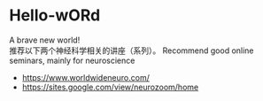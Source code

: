 # Hello-wORd
A brave new world!	
推荐以下两个神经科学相关的讲座（系列）。
Recommend good online seminars, mainly for neuroscience 
- https://www.worldwideneuro.com/ 
- https://sites.google.com/view/neurozoom/home
